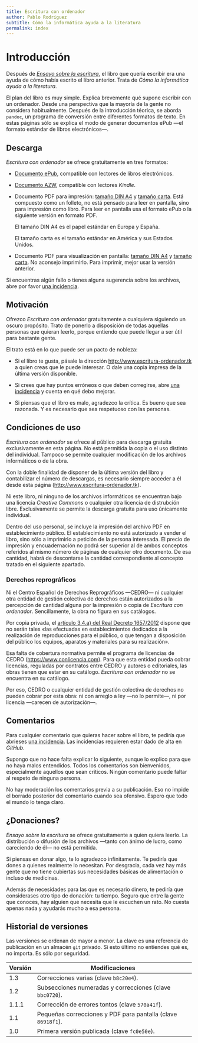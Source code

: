 ```yaml
---
title: Escritura con ordenador
author: Pablo Rodríguez
subtitle: Cómo la informática ayuda a la literatura
permalink: index
---
```


# Introducción

Después de [_Ensayo sobre la escritura_](http://www.ensayo-escritura.tk), el libro que quería escribir era una ayuda de cómo había escrito el libro anterior. Trata de _Cómo la informática ayuda a la literatura_.

El plan del libro es muy simple. Explica brevemente qué supone escribir con un ordenador. Desde una perspectiva que la mayoría de la gente no considera habitualmente. Después de la introducción téorica, se aborda `pandoc`, un programa de conversión entre diferentes formatos de texto. En estas páginas sólo se explica el modo de generar documentos ePub —el formato estándar de libros electrónicos—.

## Descarga

_Escritura con ordenador_ se ofrece gratuitamente en tres formatos:

* [Documento ePub](https://archive.org/download/escritura-ordenador/escritura-ordenador.epub), compatible con lectores de libros electrónicos.

* [Documento AZW](https://archive.org/download/escritura-ordenador/escritura-ordenador.azw), compatible con lectores _Kindle_.

* Documento PDF para impresión: [tamaño DIN A4](https://archive.org/download/escritura-ordenador/escritura-ordenador_A4-folleto.pdf) y [tamaño carta](https://archive.org/download/escritura-ordenador/escritura-ordenador_carta-folleto.pdf). Está compuesto como un folleto, no está pensado para leer en pantalla, sino para impresión como libro. Para leer en pantalla usa el formato ePub o la siguiente versión en formato PDF.

    El tamaño DIN A4 es el papel estándar en Europa y España.

    El tamaño carta es el tamaño estándar en América y sus Estados Unidos.

* Documento PDF para visualización en pantalla: [tamaño DIN A4](https://archive.org/download/escritura-ordenador/escritura-ordenador_A4.pdf) y [tamaño carta](https://archive.org/download/escritura-ordenador/escritura-ordenador_carta.pdf). No aconsejo imprimirlo. Para imprimir, mejor usar la versión anterior.

Si encuentras algún fallo o tienes alguna sugerencia sobre los archivos, abre por favor [una incidencia](https://github.com/ousia/escritura-ordenador/issues/new).


## Motivación

Ofrezco _Escritura con ordenador_ gratuitamente a cualquiera siguiendo un oscuro propósito. Trato de ponerlo a disposición de todas aquellas personas que quieran leerlo, porque entiendo que puede llegar a ser útil para bastante gente.

El trato está en lo que puede ser un pacto de nobleza:

* Si el libro te gusta, pásale la dirección <http://www.escritura-ordenador.tk> a quien creas que le puede interesar. O dale una copia impresa de la última versión disponible.

* Si crees que hay puntos erróneos o que deben corregirse, abre [una incidencia](https://github.com/ousia/escritura-ordenador/issues/new) y cuenta en qué debo mejorar.

* Si piensas que el libro es malo, agradezco la crítica. Es bueno que sea razonada. Y es necesario que sea respetuoso con las personas.

## Condiciones de uso

_Escritura con ordenador_ se ofrece al público para descarga gratuita exclusivamente en esta página. No está permitida la copia o el uso distinto del individual. Tampoco se permite cualquier modificación de los archivos informáticos o de la obra.

Con la doble finalidad de disponer de la última versión del libro y contabilizar el número de descargas, es necesario siempre acceder a él desde esta página (<http://www.escritura-ordenador.tk>).

Ni este libro, ni ninguno de los archivos informáticos se encuentran bajo una licencia _Creative Commons_ o cualquier otra licencia de distrubción libre. Exclusivamente se permite la descarga gratuita para uso únicamente individual.

Dentro del uso personal, se incluye la impresión del archivo PDF en establecimiento público. El establecimiento no está autorizado a vender el libro, sino sólo a imprimirlo a petición de la persona interesada. El precio de impresión y encuadernación no podrá ser superior al de ambos conceptos referidos al mismo número de páginas de cualquier otro documento. De esa cantidad, habrá de descontarse la cantidad correspondiente al concepto tratado en el siguiente apartado.

### Derechos reprográficos

Ni el Centro Español de Derechos Reprográficos —CEDRO— ni cualquier otra entidad de gestión colectiva de derechos están autorizados a la percepción de cantidad alguna por la impresión o copia de _Escritura con ordenador_. Sencillamente, la obra no figura en sus catálogos.

Por copia privada, el [artículo 3.4.a) del Real Decreto 1657/2012](https://www.boe.es/buscar/act.php?id=BOE-A-2012-14904#a3) dispone que no serán tales «las efectuadas en establecimientos dedicados a la realización de reproducciones para el público, o que tengan a disposición del público los equipos, aparatos y materiales para su realización».

Esa falta de cobertura normativa permite el programa de licencias de CEDRO (<https://www.conlicencia.com>). Para que esta entidad pueda cobrar licencias, reguladas por contratos entre CEDRO y autores o editoriales, las obras tienen que estar en su catálogo. _Escritura con ordenador_ no se encuentra en su catálogo.

Por eso, CEDRO o cualquier entidad de gestión colectiva de derechos no pueden cobrar por esta obra: ni con arreglo a ley —no lo permite—, ni por licencia —carecen de autorización—.

## Comentarios

Para cualquier comentario que quieras hacer sobre el libro, te pediría que abrieses [una incidencia](http://github.com/ousia/escritura-ordenador/issues/new). Las incidencias requieren estar dado de alta en _GitHub_.

Supongo que no hace falta explicar lo siguiente, aunque lo explico para que no haya malos entendidos. Todos los comentarios son bienvenidos, especialmente aquellos que sean críticos. Ningún comentario puede faltar al respeto de ninguna persona.

No hay moderación los comentarios previa a su publicación. Eso no impide el borrado posterior del comentario cuando sea ofensivo. Espero que todo el mundo lo tenga claro.

## ¿Donaciones?

_Ensayo sobre la escritura_ se ofrece gratuitamente a quien quiera leerlo. La distribución o difusión de los archivos —tanto con ánimo de lucro, como careciendo de él— no está permitida.

Si piensas en donar algo, te lo agradezco infinitamente. Te pediría que dones a quienes realmente lo necesitan. Por desgracia, cada vez hay más gente que no tiene cubiertas sus necesidades básicas de alimentación o incluso de medicinas.

Además de necesidades para las que es necesario dinero, te pediría que considerases otro tipo de donación: tu tiempo. Seguro que entre la gente que conoces, hay alguien que necesita que le escuchen un rato. No cuesta apenas nada y ayudarás mucho a esa persona.

## Historial de versiones

Las versiones se ordenan de mayor a menor. La clave es una referencia de publicación en un almacén `git` privado. Si esto último no entiendes qué es, no importa. Es sólo por seguridad.

Versión | Modificaciones
--------- | -----------------
1.3       | Correcciones varias (clave `b8c20e4`).
1.2       | Subsecciones numeradas y correcciones (clave `bbc0720`).
1.1.1     | Corrección de errores tontos (clave `570a41f`).
1.1       | Pequeñas correcciones y PDF para pantalla (clave `86918f1`).
1.0       | Primera versión publicada (clave `fc0e50e`).
